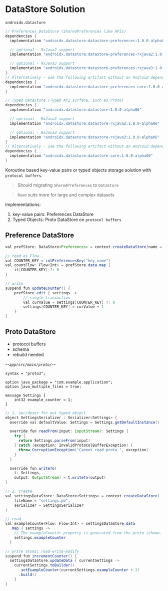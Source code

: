 # DataStore Solution
`androidx.datastore`

```java
// Preferences DataStore (SharedPreferences like APIs)
dependencies {
  implementation "androidx.datastore:datastore-preferences:1.0.0-alpha06"

  // optional - RxJava2 support
  implementation "androidx.datastore:datastore-preferences-rxjava2:1.0.0-alpha06"

  // optional - RxJava3 support
  implementation "androidx.datastore:datastore-preferences-rxjava3:1.0.0-alpha06"
}
// Alternatively - use the following artifact without an Android dependency.
dependencies {
  implementation "androidx.datastore:datastore-preferences-core:1.0.0-alpha06"
}
```

```java
// Typed DataStore (Typed API surface, such as Proto)
dependencies {
  implementation "androidx.datastore:datastore:1.0.0-alpha06"

  // optional - RxJava2 support
  implementation "androidx.datastore:datastore-rxjava2:1.0.0-alpha06"

  // optional - RxJava3 support
  implementation "androidx.datastore:datastore-rxjava3:1.0.0-alpha06"
}
// Alternatively - use the following artifact without an Android dependency.
dependencies {
  implementation "androidx.datastore:datastore-core:1.0.0-alpha06"
}
```


Koroutine based key-value pairs or typed objects storage solution with `protocol buffers`.

>Should migrating `SharedPreferences` to `DataStore`

>`Room` suits more for large and complex datasets

Implementations:
1. key-value pairs: Preferences DataStore
1. Typed Objects: Proto DataStore on `protocol buffers`

## Preference DataStore
```java
val prefStore: DataStore<Preferences> = context.createDataStore(name = "settings")

// read as Flow
val COUNTER_KEY = intPreferencesKey("key_name")
val countFlow: Flow<Int> = prefStore.data.map {
    it[COUNTER_KEY] ?: 0
}

// write
suspend fun updateCounter() {
    prefStore.edit { settings ->
        // single transaction
        val curValue = settings[COUNTER_KEY] ?: 0
        settings[COUNTER_KEY] = curValue + 1
    }
}
```

## Proto DataStore
* protocol buffers
* schema
* rebuild needed

--_`app/src/main/proto/`_--
```text
syntax = "proto3";

option java_package = "com.example.application";
option java_multiple_files = true;

message Settings {
    int32 example_counter = 1;
}
```

```java
// 1. ser/deser for out typed object
object SettingsSerializer : Serializer<Settings> {
  override val defaultValue: Settings = Settings.getDefaultInstance()

  override fun readFrom(input: InputStream): Settings {
    try {
      return Settings.parseFrom(input)
    } catch (exception: InvalidProtocolBufferException) {
      throw CorruptionException("Cannot read proto.", exception)
    }
  }

  override fun writeTo(
    t: Settings,
    output: OutputStream) = t.writeTo(output)
}

// 2. create
val settingsDataStore: DataStore<Settings> = context.createDataStore(
    fileName = "settings.pb",
    serializer = SettingsSerializer
)

// read
val exampleCounterFlow: Flow<Int> = settingsDataStore.data
  .map { settings ->
    // The exampleCounter property is generated from the proto schema.
    settings.exampleCounter
  }

// write atomic read-write-modify
suspend fun incrementCounter() {
  settingsDataStore.updateData { currentSettings ->
    currentSettings.toBuilder()
      .setExampleCounter(currentSettings.exampleCounter + 1)
      .build()
    }
}
```


